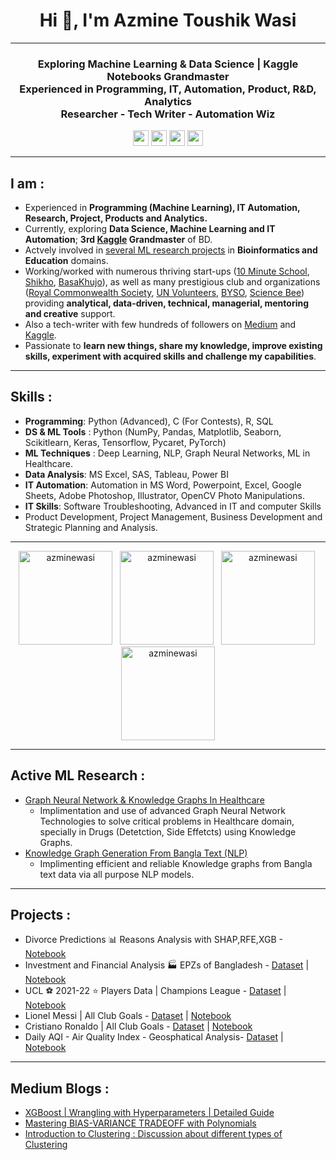 <h1 align="center">Hi 👋, I'm Azmine Toushik Wasi</h1>

---
<h3 align="center">
Exploring Machine Learning & Data Science | Kaggle Notebooks Grandmaster </br> 
Experienced in Programming, IT, Automation, Product, R&D, Analytics </br> 
Researcher - Tech Writer - Automation Wiz
</h3>

<p align=center>
<a href="https://www.kaggle.com/azminetoushikwasi"><img height="25" src="https://img.shields.io/badge/Kaggle-profile-%2320beff"></a>
<a href="https://azminewasi.github.io"><img height="25" src="https://img.shields.io/badge/Personal-Website-%1020beff"></a>
<a href="https://medium.com/@azmine_wasi"><img height="25" src="https://img.shields.io/badge/Medium-Blogs-%1020beff"></a>
<a href="https://www.linkedin.com/in/azmine-toushik-wasi/"><img height="25" src="https://img.shields.io/badge/Linedin-profile-%2320beff"></a>
</p>

---
## **I am** :
- Experienced in **Programming (Machine Learning), IT Automation, Research, Project, Products and Analytics.**
- Currently, exploring **Data Science, Machine Learning and IT Automation**; **3rd [Kaggle](https://www.kaggle.com/azminetoushikwasi/) Grandmaster** of BD.
- Actvely involved in [several ML research projects](https://azminewasi.github.io/#research) in **Bioinformatics and Education** domains.
- Working/worked with numerous thriving start-ups ([10 Minute School](https://10minuteschool.com/), [Shikho](https://shikho.tech/), [BasaKhujo](https://www.basakhujo.com/)), as well as many prestigious club and organizations ([Royal Commonwealth Society](https://www.linkedin.com/company/royal-commonwealth-society/), [UN Volunteers](https://www.linkedin.com/company/united-nations-volunteers/), [BYSO](https://www.linkedin.com/company/byso-bd/), [Science Bee](https://www.sciencebee.com.bd/)) providing **analytical, data-driven, technical, managerial, mentoring and creative** support. </br>
- Also a tech-writer with few hundreds of followers on [Medium](https://medium.com/@azmine_wasi) and [Kaggle](https://www.kaggle.com/azminetoushikwasi/).
- Passionate to **learn new things, share my knowledge, improve existing skills, experiment with acquired skills and challenge my capabilities**.

---
## **Skills** :
- **Programming**: Python (Advanced), C (For Contests), R, SQL<br>
- **DS & ML Tools** : Python (NumPy, Pandas, Matplotlib, Seaborn, Scikitlearn, Keras, Tensorflow, Pycaret, PyTorch) <br>
- **ML Techniques** : Deep Learning, NLP, Graph Neural Networks, ML in Healthcare. <br>
- **Data Analysis**: MS Excel, SAS, Tableau, Power BI<br>
- **IT Automation**: Automation in MS Word, Powerpoint, Excel, Google Sheets, Adobe Photoshop, Illustrator, OpenCV Photo Manipulations.
- **IT Skills**: Software Troubleshooting, Advanced in IT and computer Skills
- Product Development, Project Management, Business Development and Strategic Planning and Analysis.<br>

---

<p align="center">
  <img src="https://road-to-kaggle-grandmaster.vercel.app/api/badges/azminetoushikwasi/dataset/light" alt="azminewasi" height="150"/> &nbsp;
  <img src="https://road-to-kaggle-grandmaster.vercel.app/api/badges/azminetoushikwasi/notebook/light" alt="azminewasi" height="150"/> &nbsp;
  <img src="https://road-to-kaggle-grandmaster.vercel.app/api/badges/azminetoushikwasi/discussion/light" alt="azminewasi" height="150"/>&nbsp;
  <img src="https://github-readme-stats.vercel.app/api?username=azminewasi&show_icons=true" alt="azminewasi" height="150"/>
</p>

---

## **Active ML Research** :
  - [Graph Neural Network & Knowledge Graphs In Healthcare](https://azminewasi.github.io/#research)
    - Implimentation and use of advanced Graph Neural Network Technologies to solve critical problems in Healthcare domain, specially in Drugs (Detetction, Side Effetcts) using Knowledge Graphs.
  - [Knowledge Graph Generation From Bangla Text (NLP)](https://azminewasi.github.io/#research)
    - Implimenting efficient and reliable Knowledge graphs from Bangla text data via all purpose NLP models.

---

## **Projects** :
  - Divorce Predictions 📊 Reasons Analysis with SHAP,RFE,XGB - [Notebook](https://www.kaggle.com/code/azminetoushikwasi/divorce-xgboost-analysis-with-pca-shap-tsne)
  - Investment and Financial Analysis 🏭 EPZs of Bangladesh - [Dataset](https://www.kaggle.com/datasets/azminetoushikwasi/-epzs-of-bangladesh-investors-data) | [Notebook](https://www.kaggle.com/code/azminetoushikwasi/eda-statistical-analytics-epzs-of-bangladesh)
  - UCL ⚽ 2021-22 ⭐ Players Data | Champions League - [Dataset](https://www.kaggle.com/datasets/azminetoushikwasi/ucl-202122-uefa-champions-league) | [Notebook](https://www.kaggle.com/code/azminetoushikwasi/ucl-eda-viz-2021-22-players-teams)
  - Lionel Messi | All Club Goals - [Dataset](https://www.kaggle.com/datasets/azminetoushikwasi/-lionel-messi-all-club-goals) | [Notebook](https://www.kaggle.com/code/azminetoushikwasi/lionel-messi-extended-eda-goals)
  - Cristiano Ronaldo | All Club Goals - [Dataset](https://www.kaggle.com/datasets/azminetoushikwasi/cr7-cristiano-ronaldo-all-club-goals-stats) | [Notebook](https://www.kaggle.com/code/azminetoushikwasi/cristiano-ronaldo-goals-eda-analysis)
  - Daily AQI - Air Quality Index - Geosphatical Analysis- [Dataset](https://www.kaggle.com/datasets/azminetoushikwasi/aqi-air-quality-index-scheduled-daily-update) | [Notebook](https://www.kaggle.com/code/azminetoushikwasi/daily-aqi-air-quality-index-scheduled)


---

## **Medium Blogs** :
- [XGBoost | Wrangling with Hyperparameters | Detailed Guide](https://medium.com/@azmine_wasi/xgboost-wrestling-with-hyperparameters-detailed-guide-part-01-3ecc8280f02b)
- [Mastering BIAS-VARIANCE TRADEOFF with Polynomials](https://medium.com/@azmine_wasi/mastering-bias-variance-tradeoff-with-polynomials-azminewasi-e58530f8b588)
- [Introduction to Clustering : Discussion about different types of Clustering](https://medium.com/@azmine_wasi/introduction-to-clustering-discussion-about-different-types-of-clustering-dd6af9fbfc21)
